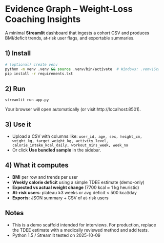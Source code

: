# Evidence Graph – Weight-Loss Coaching Insights

A minimal **Streamlit** dashboard that ingests a cohort CSV and produces BMI/deficit trends,
at‑risk user flags, and exportable summaries.

## 1) Install

```bash
# (optional) create venv
python -m venv .venv && source .venv/bin/activate  # Windows: .venv\Scripts\activate
pip install -r requirements.txt
```

## 2) Run
```bash
streamlit run app.py
```

Your browser will open automatically (or visit http://localhost:8501).

## 3) Use it
- Upload a CSV with columns like:
  `user_id, age, sex, height_cm, weight_kg, target_weight_kg, activity_level, calorie_intake_kcal_daily, workout_mins_week, week_no`
- Or click **Use bundled sample** in the sidebar.

## 4) What it computes
- **BMI** per row and trends per user
- **Weekly calorie deficit** using a simple TDEE estimate (demo-only)
- **Expected vs actual weight change** (7700 kcal ≈ 1 kg heuristic)
- **At-risk users**: plateau ≥3 weeks or avg deficit < 500 kcal/day
- **Exports**: JSON summary + CSV of at-risk users

## Notes
- This is a demo scaffold intended for interviews. For production, replace the TDEE estimate with a medically reviewed method and add tests.
- Python 1.5 / Streamlit tested on 2025-10-09
